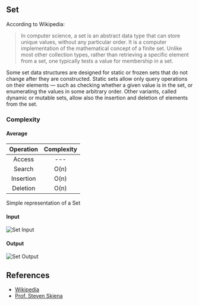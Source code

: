 ## Set

According to Wikipedia:

> In computer science, a set is an abstract data type that can store unique values, without any particular order. It is a computer implementation of the mathematical concept of a finite set. Unlike most other collection types, rather than retrieving a specific element from a set, one typically tests a value for membership in a set.

Some set data structures are designed for static or frozen sets that do not change after they are constructed. Static sets allow only query operations on their elements — such as checking whether a given value is in the set, or enumerating the values in some arbitrary order. Other variants, called dynamic or mutable sets, allow also the insertion and deletion of elements from the set.

### Complexity

#### Average

| Operation | Complexity |
| :-------: | :--------: |
| Access    | ---        |
| Search    | O(n)       |
| Insertion | O(n)       |
| Deletion  | O(n)       |

Simple representation of a Set

#### Input
![Set Input](http://algorist.com/images/figures/set-data-structures-L.png)

#### Output
![Set Output](http://algorist.com/images/figures/set-data-structures-R.png)

## References

-   [Wikipedia](https://en.wikipedia.org/wiki/Set_(abstract_data_type))
-   [Prof. Steven Skiena](http://algorist.com/problems/Set_Data_Structures.html)
